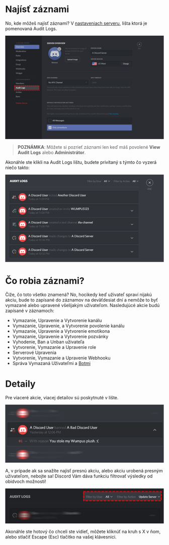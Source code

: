 <!-- TITLE: [SK] Záznami -->
<!-- SUBTITLE: Informácie o Discordových záznamoch -->

# Najísť záznami
No, kde môžeš najísť záznami? V [nastaveniach serveru](/server-settings), lišta ktorá je pomenovaná Audit Logs.

![Audit Logs 2](/uploads/audit-logs/audit-logs-2.png "Audit Logs 2")

> **POZNÁMKA**: Môžete si pozrieť záznami len keď máš povolené **View Audit Logs** alebo **Administrátor**.

Akonáhle ste klikli na Audit Logs lištu, budete privítaný s týmto čo vyzerá niečo takto:

![Audit Logs 3](/uploads/audit-logs/audit-logs-3.png "Audit Logs 3")

# Čo robia záznami?

Čiže, čo toto všetko znamená? No, hocikedy keď uživateľ spraví nijakú akciu, bude to zapísané do záznamov na deväťdesiat dní a nemôže to byť vymazané alebo upravené všelijakým uživateľom. Nasledujúcé akcie budú zapísané v záznamoch: 

* Vymazanie, Upravenie a Vytvorenie kanálu
* Vymazanie, Upravenie, a Vytvorenie povolenie kanálu
* Vymazanie, Upravenie a Vytvorenie emotikona 
* Vymazanie, Upravenie a Vytvorenie pozvánky
* Vyhodenie, Ban a Unban uživateľa
* Vytvorenie, Vymazanie a Upravenie role
* Serverové Upravenia
* Vytvorenie, Vymazanie a Upravenie Webhooku
* Správa Vymazaná Uživateľmi a [Botmi](/bots)

# Detaily
Pre viaceré akcie, viacej detailov sú poskytnuté v lište.

![Audit Logs 1](/uploads/audit-logs/audit-logs-1.png "Audit Logs 1")

A, v prípade ak sa snažíte najísť presnú akciu, alebo akciu urobená presným uživateľom, nebojte sa! Discord Vám dáva funkciu filtrovať výsledky od obidvoch možnosti!

![Audit Logs 4](/uploads/audit-logs/audit-logs-4.png "Audit Logs 4")

Akonáhle ste hotový čo chceli ste vidieť, môžete kliknúť na kruh s X v ňom, alebo stlačiť Escape (Esc) tlačitko na vašej klávesnici.